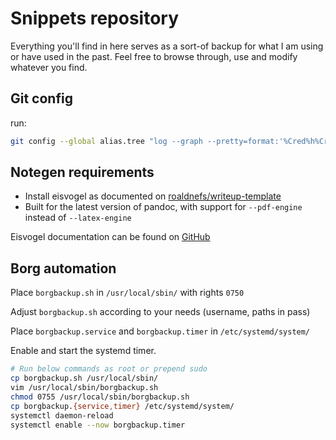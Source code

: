 # Snippets repository
Everything you'll find in here serves as a sort-of backup for what I am using or have used in the past. Feel free to browse through, use and modify whatever you find.


## Git config
run:
```bash
git config --global alias.tree "log --graph --pretty=format:'%Cred%h%Creset -%C(yellow)%d%Creset %s %Cgreen(%cr) %C(bold blue)<%an>%Creset' --abbrev-commit --date=relative --branches --date-order"
```

## Notegen requirements

* Install eisvogel as documented on [roaldnefs/writeup-template](https://github.com/roaldnefs/writeup-template)
* Built for the latest version of pandoc, with support for `--pdf-engine` instead of `--latex-engine`

Eisvogel documentation can be found on [GitHub](https://github.com/Wandmalfarbe/pandoc-latex-template)

## Borg automation

Place `borgbackup.sh` in `/usr/local/sbin/` with rights `0750`

Adjust `borgbackup.sh` according to your needs (username, paths in pass)

Place `borgbackup.service` and `borgbackup.timer` in `/etc/systemd/system/`

Enable and start the systemd timer.

```bash
# Run below commands as root or prepend sudo
cp borgbackup.sh /usr/local/sbin/
vim /usr/local/sbin/borgbackup.sh
chmod 0755 /usr/local/sbin/borgbackup.sh
cp borgbackup.{service,timer} /etc/systemd/system/
systemctl daemon-reload
systemctl enable --now borgbackup.timer
```
